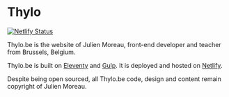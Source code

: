 # Thylo

[![Netlify Status](https://api.netlify.com/api/v1/badges/022716c5-c885-4f12-9b08-a2347f1f711d/deploy-status)](https://app.netlify.com/sites/thylo/deploys)

Thylo.be is the website of Julien Moreau, front-end developer and teacher from Brussels, Belgium.

Thylo.be is built on [Eleventy](https://www.11ty.dev/) and [Gulp](https://gulpjs.com/). It is deployed and hosted on [Netlify](https://www.netlify.com/).

Despite being open sourced, all Thylo.be code, design and content remain copyright of Julien Moreau.
